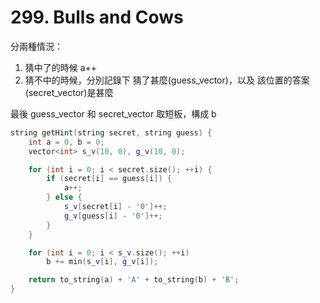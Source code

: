 # 299. Bulls and Cows

分兩種情況：

1. 猜中了的時候 a++
2. 猜不中的時候，分別記錄下 猜了甚麼(guess_vector)，以及 該位置的答案(secret_vector)是甚麼

最後 guess_vector 和 secret_vector 取短板，構成 b

```cpp
string getHint(string secret, string guess) {
    int a = 0, b = 0;
    vector<int> s_v(10, 0), g_v(10, 0);

    for (int i = 0; i < secret.size(); ++i) {
        if (secret[i] == guess[i]) {
            a++;
        } else {
            s_v[secret[i] - '0']++;
            g_v[guess[i] - '0']++;
        }
    }

    for (int i = 0; i < s_v.size(); ++i)
        b += min(s_v[i], g_v[i]);

    return to_string(a) + 'A' + to_string(b) + 'B';
}
```
